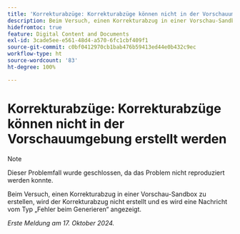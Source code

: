 ```yaml
---
title: 'Korrekturabzüge: Korrekturabzüge können nicht in der Vorschauumgebung erstellt werden'
description: Beim Versuch, einen Korrekturabzug in einer Vorschau-Sandbox zu erstellen, wird der Korrekturabzug nicht erstellt und es wird eine Nachricht angezeigt, dass das Erstellen des Korrekturabzugs nicht möglich war.
hidefromtoc: true
feature: Digital Content and Documents
exl-id: 3cade5ee-e561-48d4-a570-6fc1cbf409f1
source-git-commit: c0bf0412970cb1bab476b59413ed44e0b432c9ec
workflow-type: ht
source-wordcount: '83'
ht-degree: 100%

---
```


# Korrekturabzüge: Korrekturabzüge können nicht in der Vorschauumgebung erstellt werden

>[!NOTE]
>
>Dieser Problemfall wurde geschlossen, da das Problem nicht reproduziert werden konnte.

Beim Versuch, einen Korrekturabzug in einer Vorschau-Sandbox zu erstellen, wird der Korrekturabzug nicht erstellt und es wird eine Nachricht vom Typ „Fehler beim Generieren“ angezeigt.

_Erste Meldung am 17. Oktober 2024._
